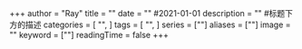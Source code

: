 +++
author = "Ray"
title = ""
date = "" #2021-01-01
description = "" #标题下方的描述
categories = [
    "",
]
tags = [
    "",
]
series = [""]
aliases = [""]
image = ""
keyword = [""]
readingTime = false
+++
